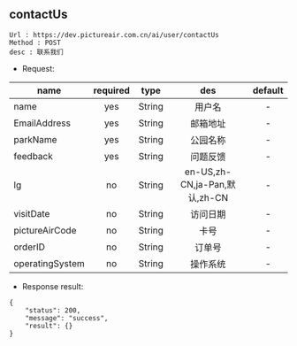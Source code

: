 

contactUs
---

```
Url : https://dev.pictureair.com.cn/ai/user/contactUs
Method : POST 
desc : 联系我们
```

* Request:

|name|required|type|des|default|
| ------------- |:-------------:|:-------------:|:---------------------------------------:|:-------------:|
| name | yes | String | 用户名 | - |
| EmailAddress | yes | String | 邮箱地址 | - |
| parkName | yes | String | 公园名称 | - |
| feedback | yes | String | 问题反馈 | - |
| lg | no | String | en-US,zh-CN,ja-Pan,默认,zh-CN | - |
| visitDate | no | String | 访问日期 | - |
| pictureAirCode | no | String | 卡号 | - |
| orderID | no | String | 订单号 | - |
| operatingSystem | no | String | 操作系统 | - |

* Response result:
```
{
    "status": 200,
    "message": "success",
    "result": {}
}
```

